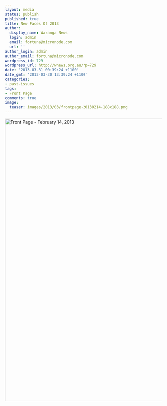 ```yaml
---
layout: media
status: publish
published: true
title: New Faces Of 2013
author:
  display_name: Waranga News
  login: admin
  email: fortuna@micronode.com
  url: ''
author_login: admin
author_email: fortuna@micronode.com
wordpress_id: 729
wordpress_url: http://wnews.org.au/?p=729
date: '2013-03-31 00:39:24 +1100'
date_gmt: '2013-03-30 13:39:24 +1100'
categories:
- past-issues
tags:
- Front Page
comments: true
image:
  teaser: images/2013/03/frontpage-20130214-188x188.png
---
```


<a href="{{ site.url }}/images/2013/03/frontpage-20130214.pdf"><img class="alignnone size-full wp-image-727" alt="Front Page - February 14, 2013" src="{{ site.url }}/images/2013/03/frontpage-20130214.png" width="624" height="907" /></a>
